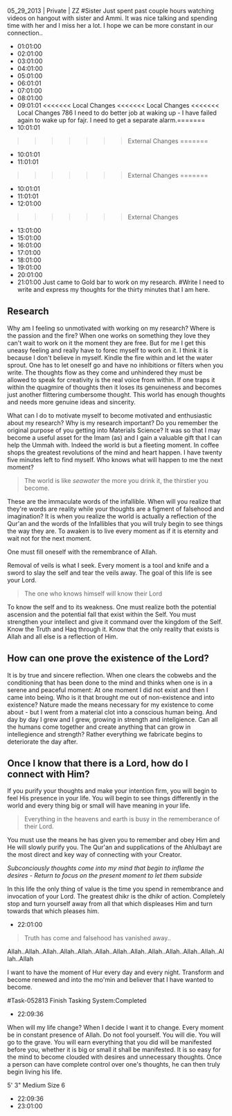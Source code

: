 05_29_2013 | Private | ZZ 
#Sister
Just spent past couple hours watching videos on hangout with sister and Ammi. It was nice talking and spending time with her and I miss her a lot. I hope we can be more constant in our connection..
* 01:01:00
* 02:01:00
* 03:01:00
* 04:01:00
* 05:01:00
* 06:01:01
* 07:01:00
* 08:01:00
* 09:01:01
<<<<<<< Local Changes
<<<<<<< Local Changes
<<<<<<< Local Changes
786
I need to do better job at waking up - I have failed again to wake up for fajr. I need to get a separate alarm.=======
* 10:01:01
>>>>>>> External Changes
=======
* 10:01:01
* 11:01:01
>>>>>>> External Changes
=======
* 10:01:01
* 11:01:01
* 12:01:00
>>>>>>> External Changes
* 13:01:00
* 15:01:00
* 16:01:00
* 17:01:00
* 18:01:00
* 19:01:00
* 20:01:00
* 21:01:00
Just came to Gold bar to work on my research.
#Write
I need to write and express my thoughts for the thirty minutes that I am here. 

Research
---

Why am I feeling so unmotivated with working on my research? Where is the passion and the fire? When one works on something they love they can't wait to work on it the moment they are free. But for me I get this uneasy feeling and really have to forec myself to work on it. I think it is because I don't believe in myself. Kindle the fire within and let the water sprout. One has to let oneself go and have no inhibitions or filters when you write. The thoughts flow as they come and unhindered they must be allowed to speak for creativity is the real voice from within. If one traps it within the quagmire of thoughts then it loses its genuineness and becomes just another flittering cumbersome thought. This world has enough thoughts and needs more genuine ideas and sincerity. 

What can I do to motivate myself to become motivated and enthusiastic about my research? Why is my research important? 
Do you remember the original purpose of you getting into Materials Science? It was so that I may become a useful asset for the Imam (as) and I gain a valuable gift that I can help the Ummah with. Indeed the world is but a fleeting moment. In coffee shops the greatest revolutions of the mind and heart happen. I have twenty five minutes left to find myself. Who knows what will happen to me the next moment?
> The world is like *seawater* the more you drink it, the thirstier you become.

These are the immaculate words of the infallible. 
When will you realize that they're words are reality while your thoughts are a figment of falsehood and imagination? It is when you realize the world is actually a reflection of the Qur'an and the words of the Infallibles that you will truly begin to see things the way they are.
To awaken is to live every moment as if it is eternity and wait not for the next moment. 

One must fill oneself with the remembrance of Allah.

Removal of veils is what I seek. Every moment is a tool and knife and a sword to slay the self and tear the veils away. The goal of this life is see your Lord. 
> The one who knows himself will know their Lord

To know the self and to its weakness. One must realize both the potential ascension and the potential fall that exist within the Self. You must strengthen your intellect and give it command over the kingdom of the Self. Know the Truth and Haq through it. Know that the only reality that exists is Allah and all else is a reflection of Him. 

How can one prove the existence of the Lord?
---

It is by true and sincere reflection. When one clears the cobwebs and the conditioning that has been done to the mind and thinks when one is in a serene and peaceful moment: At one moment I did not exist and then I came into being. Who is it that brought me out of non-existence and into existence? Nature made the means necessary for my existence to come about - but I went from a material clot into a conscious human being. And day by day I grew and I grew, growing in strength and intellgience. Can all the humans come together and create anything that can grow in intellegience and strength? Rather everything we fabricate begins to deteriorate the day after.

Once I know that there is a Lord, how do I connect with Him?
---
If you purify your thoughts and make your intention firm, you will begin to feel His presence in your life. You will begin to see things differently in the world and every thing big or small will have meaning in your life. 
> Everything in the heavens and earth is busy in the rememberance of their Lord. 

You must use the means he has given you to remember and obey Him and He will slowly purify you. The Qur'an and supplications of the Ahlulbayt are the most direct and key way of connecting with your Creator. 

_Subconciously thoughts come into my mind that begin to inflame the desires - Return to focus on the present moment to let them subside_

In this life the only thing of value is the time you spend in remembrance and invocation of your Lord. The greatest dhikr is the dhikr of action. Completely stop and turn yourself away from all that which displeases Him and turn towards that which pleases him. 

* 22:01:00

>Truth has come and falsehood has vanished away..

Allah..Allah..Allah..Allah..Allah..Allah..Allah..Allah..Allah..Allah..Allah..Allah..Allah..Allah

I want to have the moment of Hur every day and every night. Transform and become renewed and into the mo'min and believer that I have wanted to become. 

#Task-052813 Finish Tasking System:Completed

* 22:09:36

When will my life change? When I decide I want it to change. Every moment be in constant presence of Allah. Do not fool yourself. You will die. You will go to the grave. You will earn everything that you did will be manifested before you, whether it is big or small it shall be manifested. It is so easy for the mind to become clouded with desires and unnecessary thoughts. Once a person can have complete control over one's thoughts, he can then truly begin living his life. 

5' 3"
Medium Size 6
* 22:09:36
* 23:01:00
